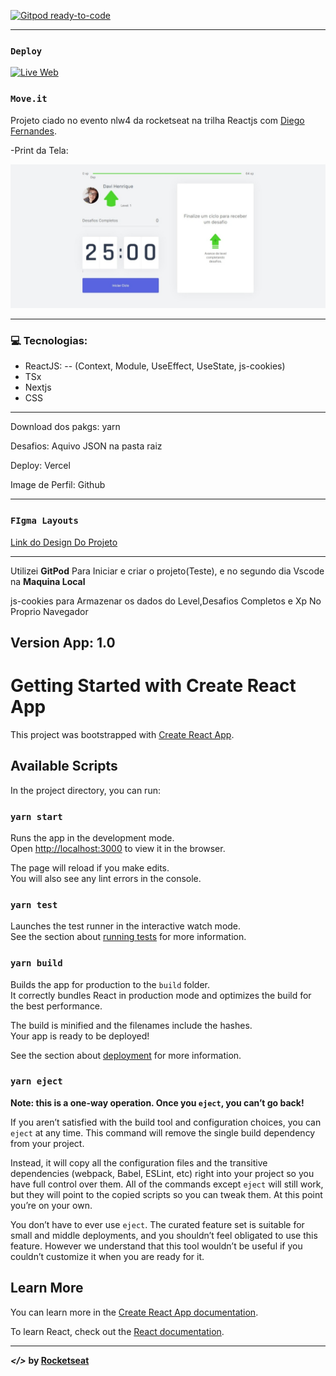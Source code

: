 [![Gitpod ready-to-code](https://img.shields.io/badge/Gitpod-ready--to--code-blue?logo=gitpod)](https://gitpod.io/#https://github.com/davifa1/nlw4)

---

### `Deploy`
[![Live Web](https://img.icons8.com/carbon-copy/2x/server.png)](https://moveitnlw-pied.vercel.app)

### `Move.it`
   Projeto ciado no evento nlw4 da rocketseat na trilha Reactjs com [Diego Fernandes](https://github.com/diego3g).

-Print da Tela:

![](./.github/Capturadaweb.jpeg)

---

### :computer: Tecnologias:
- ReactJS:
-- (Context, Module, UseEffect, UseState, js-cookies)
- TSx
- Nextjs
- CSS

---
Download dos pakgs: yarn

Desafios: Aquivo JSON na pasta raiz

Deploy: Vercel

Image de Perfil: Github

---

### `FIgma Layouts`
[Link do Design Do Projeto](https://www.figma.com/file/ge20pu3ofMOKoliUyKx1Nl/Move.it-1.0/duplicate)

--- 
Utilizei **GitPod** Para Iniciar e criar o projeto(Teste), e no segundo dia Vscode na **Maquina Local**

js-cookies para Armazenar os dados do Level,Desafios Completos e Xp No Proprio Navegador

## Version App: 1.0

# Getting Started with Create React App

This project was bootstrapped with [Create React App](https://github.com/facebook/create-react-app).

## Available Scripts

In the project directory, you can run:

### `yarn start`

Runs the app in the development mode.\
Open [http://localhost:3000](http://localhost:3000) to view it in the browser.

The page will reload if you make edits.\
You will also see any lint errors in the console.

### `yarn test`

Launches the test runner in the interactive watch mode.\
See the section about [running tests](https://facebook.github.io/create-react-app/docs/running-tests) for more information.

### `yarn build`

Builds the app for production to the `build` folder.\
It correctly bundles React in production mode and optimizes the build for the best performance.

The build is minified and the filenames include the hashes.\
Your app is ready to be deployed!

See the section about [deployment](https://facebook.github.io/create-react-app/docs/deployment) for more information.

### `yarn eject`

**Note: this is a one-way operation. Once you `eject`, you can’t go back!**

If you aren’t satisfied with the build tool and configuration choices, you can `eject` at any time. This command will remove the single build dependency from your project.

Instead, it will copy all the configuration files and the transitive dependencies (webpack, Babel, ESLint, etc) right into your project so you have full control over them. All of the commands except `eject` will still work, but they will point to the copied scripts so you can tweak them. At this point you’re on your own.

You don’t have to ever use `eject`. The curated feature set is suitable for small and middle deployments, and you shouldn’t feel obligated to use this feature. However we understand that this tool wouldn’t be useful if you couldn’t customize it when you are ready for it.

## Learn More

You can learn more in the [Create React App documentation](https://facebook.github.io/create-react-app/docs/getting-started).

To learn React, check out the [React documentation](https://reactjs.org/).

---
***</>*** **by [Rocketseat](https://github.com/rocketseat-education)**
